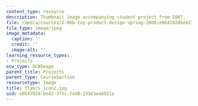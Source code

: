 ```yaml
---
content_type: resource
description: Thumbnail image accompanying student project from 2007.
file: /media/courses/2-00b-toy-product-design-spring-2008/e064782dbe42371c7ad823563ea6921a_flyers_icon2.jpg
file_type: image/jpeg
image_metadata:
  caption: ''
  credit: ''
  image-alt: ''
learning_resource_types:
- Projects
ocw_type: OCWImage
parent_title: Projects
parent_type: CourseSection
resourcetype: Image
title: flyers_icon2.jpg
uid: e064782d-be42-371c-7ad8-23563ea6921a
---
```

